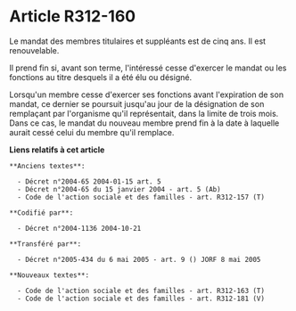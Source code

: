 # Article R312-160

Le mandat des membres titulaires et suppléants est de cinq ans. Il est renouvelable.

Il prend fin si, avant son terme, l'intéressé cesse d'exercer le mandat ou les fonctions au titre desquels il a été élu ou
désigné.

Lorsqu'un membre cesse d'exercer ses fonctions avant l'expiration de son mandat, ce dernier se poursuit jusqu'au jour de la
désignation de son remplaçant par l'organisme qu'il représentait, dans la limite de trois mois. Dans ce cas, le mandat du
nouveau membre prend fin à la date à laquelle aurait cessé celui du membre qu'il remplace.

**Liens relatifs à cet article**

	**Anciens textes**:

	  - Décret n°2004-65 2004-01-15 art. 5
	  - Décret n°2004-65 du 15 janvier 2004 - art. 5 (Ab)
	  - Code de l'action sociale et des familles - art. R312-157 (T)

	**Codifié par**:

	  - Décret n°2004-1136 2004-10-21

	**Transféré par**:

	  - Décret n°2005-434 du 6 mai 2005 - art. 9 () JORF 8 mai 2005

	**Nouveaux textes**:

	  - Code de l'action sociale et des familles - art. R312-163 (T)
	  - Code de l'action sociale et des familles - art. R312-181 (V)

